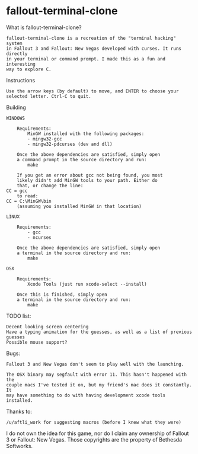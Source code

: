 # fallout-terminal-clone
What is fallout-terminal-clone?
	
	fallout-terminal-clone is a recreation of the "terminal hacking" system
	in Fallout 3 and Fallout: New Vegas developed with curses. It runs directly
    in your terminal or command prompt. I made this as a fun and interesting
    way to explore C.
	
Instructions

	Use the arrow keys (by default) to move, and ENTER to choose your selected letter. Ctrl-C to quit.

Building

	WINDOWS

		Requirements:
            MinGW installed with the following packages:
			- mingw32-gcc
            - mingw32-pdcurses (dev and dll)

		Once the above dependencies are satisfied, simply open 
		a command prompt in the source directory and run:
            make

        If you get an error about gcc not being found, you most
        likely didn't add MinGW tools to your path. Either do
        that, or change the line:
    CC = gcc
        to read:
    CC = C:\MinGW\bin
        (assuming you installed MinGW in that location)

	LINUX

		Requirements:
			- gcc
			- ncurses

		Once the above dependencies are satisfied, simply open 
		a terminal in the source directory and run:
            make
		
	OSX
		
		Requirements:
			Xcode Tools (just run xcode-select --install)
		
		Once this is finished, simply open 
		a terminal in the source directory and run:
            make


TODO list:

    Decent looking screen centering
    Have a typing animation for the guesses, as well as a list of previous guesses
	Possible mouse support?


Bugs:

    Fallout 3 and New Vegas don't seem to play well with the launching.

    The OSX binary may segfault with error 11. This hasn't happened with the
    couple macs I've tested it on, but my friend's mac does it constantly. It
    may have something to do with having development xcode tools installed.    

Thanks to:

    /u/aftli_work for suggesting macros (before I knew what they were)


I do not own the idea for this game, nor do I claim any ownership
of Fallout 3 or Fallout: New Vegas. Those copyrights are the 
property of Bethesda Softworks.
